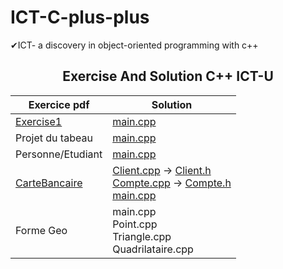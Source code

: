 # ICT-C-plus-plus
✔ICT- a discovery in object-oriented programming with c++

<div align="center">

## Exercise And Solution C++   ICT-U
</div>

<div align="center">

| Exercice pdf | Solution |
| -- | -- |
| <a href="https://github.com/NGUENAZEBS/ICT-C-plus-plus/raw/main/ExercicePDF/Exercices1.pdf">Exercise1</a> | <a href="https://github.com/NGUENAZEBS/ICT-C-plus-plus/blob/main/Solution/exercise1/main.cpp">main.cpp</a> |
| Projet du tabeau | <a href="https://github.com/NGUENAZEBS/ICT-C-plus-plus/blob/main/Solution/exercer/main.cpp">main.cpp</a> |
| Personne/Etudiant | <a href="https://github.com/NGUENAZEBS/ICT-C-plus-plus/blob/main/Solution/exopersonne/main.cpp">main.cpp</a> |
| [CarteBancaire](https://raw.githubusercontent.com/NGUENAZEBS/ICT-C-plus-plus/69ef40578921a4c35a9f823df05b6c2b318be703/ExercicePDF/compte%20bancaire.pdf) | [Client.cpp](https://github.com/NGUENAZEBS/ICT-C-plus-plus/blob/main/Solution/CarteBancaire/src/Client.cpp) -> [Client.h](https://github.com/NGUENAZEBS/ICT-C-plus-plus/blob/main/Solution/CarteBancaire/include/Client.h) <br> [Compte.cpp](https://github.com/NGUENAZEBS/ICT-C-plus-plus/blob/main/Solution/CarteBancaire/src/Compte.cpp)  ->  [Compte.h](https://github.com/NGUENAZEBS/ICT-C-plus-plus/blob/main/Solution/CarteBancaire/include/Compte.h) <br> [main.cpp](https://github.com/NGUENAZEBS/ICT-C-plus-plus/blob/main/Solution/CarteBancaire/main.cpp) |
 | Forme Geo | main.cpp <br> Point.cpp <br> Triangle.cpp <br> Quadrilataire.cpp <br> |

</div>

